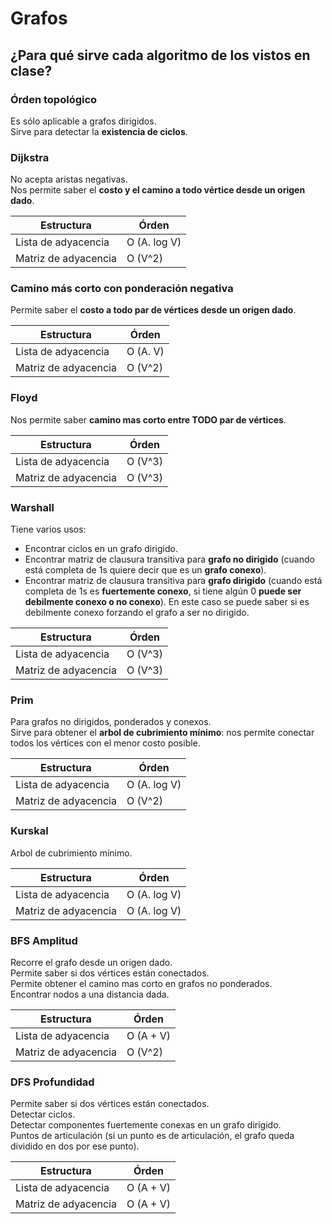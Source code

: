 # Grafos
## ¿Para qué sirve cada algoritmo de los vistos en clase?
### Órden topológico

Es sólo aplicable a grafos dirigidos.  
Sirve para detectar la **existencia de ciclos**.

### Dijkstra

No acepta aristas negativas.  
Nos permite saber el **costo y el camino a todo vértice desde un origen dado**.

| Estructura  | Órden |
| ------------- | ------------- |
| Lista de adyacencia  | O (A. log V) |
| Matriz de adyacencia  | O (V^2) |

### Camino más corto con ponderación negativa

Permite saber el **costo a todo par de vértices desde un origen dado**.

| Estructura  | Órden |
| ------------- | ------------- |
| Lista de adyacencia  | O (A. V) |
| Matriz de adyacencia  | O (V^2) |

### Floyd

Nos permite saber **camino mas corto entre TODO par de vértices**.

| Estructura  | Órden |
| ------------- | ------------- |
| Lista de adyacencia  | O (V^3) |
| Matriz de adyacencia  | O (V^3) |


### Warshall

Tiene varios usos:

- Encontrar ciclos en un grafo dirigido.
- Encontrar matriz de clausura transitiva para **grafo no dirigido** (cuando está completa de 1s quiere decir que es un **grafo conexo**).
- Encontrar matriz de clausura transitiva para **grafo dirigido** (cuando está completa de 1s es **fuertemente conexo**, si tiene algún 0 **puede ser debilmente conexo o no conexo**).  En este caso se puede saber si es debilmente conexo forzando el grafo a ser no dirigido.


| Estructura  | Órden |
| ------------- | ------------- |
| Lista de adyacencia  | O (V^3) |
| Matriz de adyacencia  | O (V^3) |

### Prim

Para grafos no dirigidos, ponderados y conexos.  
Sirve para obtener el **arbol de cubrimiento mínimo**: nos permite conectar todos los vértices con el menor costo posible.

| Estructura  | Órden |
| ------------- | ------------- |
| Lista de adyacencia  | O (A. log V) |
| Matriz de adyacencia  | O (V^2) |

### Kurskal

Arbol de cubrimiento mínimo.

| Estructura  | Órden |
| ------------- | ------------- |
| Lista de adyacencia  | O (A. log V) |
| Matriz de adyacencia  | O (A. log V) |

### BFS Amplitud

Recorre el grafo desde un origen dado.  
Permite saber si dos vértices están conectados.  
Permite obtener el camino mas corto en grafos no ponderados.  
Encontrar nodos a una distancia dada.

| Estructura  | Órden |
| ------------- | ------------- |
| Lista de adyacencia  | O (A + V) |
| Matriz de adyacencia  | O (V^2) |

### DFS Profundidad

Permite saber si dos vértices están conectados.  
Detectar ciclos.  
Detectar componentes fuertemente conexas en un grafo dirigido.  
Puntos de articulación (si un punto es de articulación, el grafo queda dividido en dos por ese punto).

| Estructura  | Órden |
| ------------- | ------------- |
| Lista de adyacencia  | O (A + V) |
| Matriz de adyacencia  | O (A + V) |